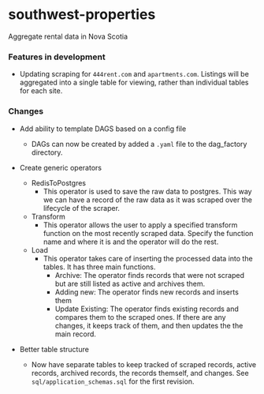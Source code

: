 # southwest-properties
Aggregate rental data in Nova Scotia


### Features in development
- Updating scraping for ```444rent.com``` and ```apartments.com```. Listings will be aggregated into a single table for viewing, rather than individual tables for each site.

### Changes
- Add ability to template DAGS based on a config file
  - DAGs can now be created by added a ```.yaml``` file to the dag_factory directory. 

- Create generic operators
  - RedisToPostgres
    - This operator is used to save the raw data to postgres. This way we can have a record of the raw data as it was scraped over the lifecycle of the scraper.
  - Transform
    - This operator allows the user to apply a specified transform function on the most recently scraped data. Specify the function name and where it is and the operator will do the rest. 
  - Load
    - This operator takes care of inserting the processed data into the tables. It has three main functions. 
      - Archive: The operator finds records that were not scraped but are still listed as active and archives them. 
      - Adding new: The operator finds new records and inserts them
      - Update Existing: The operator finds existing records and compares them to the scraped ones. If there are any changes, it keeps track of them, and then updates the the main record.

- Better table structure
  - Now have separate tables to keep tracked of scraped records, active records, archived records, the records themself, and changes. See ```sql/application_schemas.sql``` for the first revision. 



